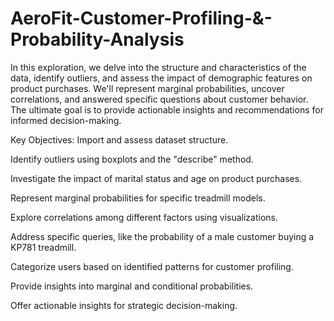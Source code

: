 # AeroFit-Customer-Profiling-&-Probability-Analysis
In this exploration, we delve into the structure and characteristics of the data, identify outliers, and assess the impact of demographic features on product purchases. We'll represent marginal probabilities, uncover correlations, and answered specific questions about customer behavior. The ultimate goal is to provide actionable insights and recommendations for informed decision-making. 

Key Objectives:
Import and assess dataset structure.

Identify outliers using boxplots and the "describe" method.

Investigate the impact of marital status and age on product purchases.

Represent marginal probabilities for specific treadmill models.

Explore correlations among different factors using visualizations.

Address specific queries, like the probability of a male customer buying a KP781 treadmill.

Categorize users based on identified patterns for customer profiling.

Provide insights into marginal and conditional probabilities.

Offer actionable insights for strategic decision-making.
